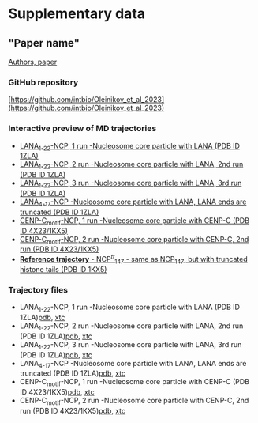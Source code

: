 # Supplementary data
## "Paper name"
[Authors, paper](https:/)

### GitHub repository
[https://github.com/intbio/Oleinikov_et_al_2023](https://github.com/intbio/Oleinikov_et_al_2023)

### Interactive preview of MD trajectories
- [LANA<sub>1-22</sub>-NCP, 1 run -Nucleosome core particle with LANA (PDB ID 1ZLA)](NCP_tt_lana_trj_preview)
- [LANA<sub>1-22</sub>-NCP, 2 run -Nucleosome core particle with LANA, 2nd run (PDB ID 1ZLA)](NCP_tt_lana2_trj_preview)
- [LANA<sub>1-22</sub>-NCP, 3 run -Nucleosome core particle with LANA, 3rd run (PDB ID 1ZLA)](NCP_tt_lana3_trj_preview)
- [LANA<sub>4-17</sub>-NCP -Nucleosome core particle with LANA, LANA ends are truncated (PDB ID 1ZLA)](NCP_tt_lana_noends_trj_preview)
- [CENP-C<sub>motif</sub>-NCP, 1 run -Nucleosome core particle with CENP-C (PDB ID 4X23/1KX5)](NCP_tt_cenpc_trj_preview)
- [CENP-C<sub>motif</sub>-NCP, 2 run -Nucleosome core particle with CENP-C, 2nd run (PDB ID 4X23/1KX5)](NCP_tt_cenpc2_trj_preview)
- [**Reference trajectory** - NCP<sup><i>tt</i></sup><sub>147</sub> - same as NCP<sub>147</sub>, but with truncated histone tails (PDB ID 1KX5)](https://intbio.org/Armeev_et_al_2021/NCP147_tt_trj_preview)
### Trajectory files
- LANA<sub>1-22</sub>-NCP, 1 run -Nucleosome core particle with LANA (PDB ID 1ZLA)[pdb](trj/lana_for_web.pdb), [xtc](trj/lana_for_web.xtc)
- LANA<sub>1-22</sub>-NCP, 2 run -Nucleosome core particle with LANA, 2nd run (PDB ID 1ZLA)[pdb](trj/lana_2_for_web.pdb), [xtc](trj/lana_2_for_web.xtc)
- LANA<sub>1-22</sub>-NCP, 3 run -Nucleosome core particle with LANA, 3rd run (PDB ID 1ZLA)[pdb](trj/lana_3_for_web.pdb), [xtc](trj/lana_3_for_web.xtc)
- LANA<sub>4-17</sub>-NCP -Nucleosome core particle with LANA, LANA ends are truncated (PDB ID 1ZLA)[pdb](trj/lana_noends_for_web.pdb), [xtc](trj/lana_noends_for_web.xtc)
- CENP-C<sub>motif</sub>-NCP, 1 run -Nucleosome core particle with CENP-C (PDB ID 4X23/1KX5)[pdb](trj/cenpc_for_web.pdb), [xtc](trj/cenpc_for_web.xtc)
- CENP-C<sub>motif</sub>-NCP, 2 run -Nucleosome core particle with CENP-C, 2nd run (PDB ID 4X23/1KX5)[pdb](trj/cenpc_2_for_web.pdb), [xtc](trj/cenpc_2_for_web.xtc)
